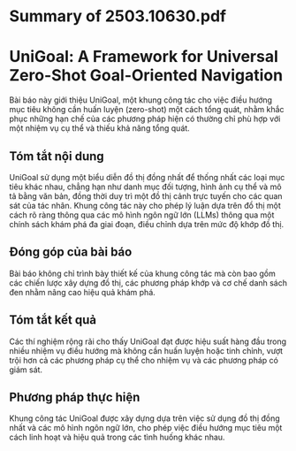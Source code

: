 # Summary of 2503.10630.pdf

# UniGoal: A Framework for Universal Zero-Shot Goal-Oriented Navigation

Bài báo này giới thiệu UniGoal, một khung công tác cho việc điều hướng mục tiêu không cần huấn luyện (zero-shot) một cách tổng quát, nhằm khắc phục những hạn chế của các phương pháp hiện có thường chỉ phù hợp với một nhiệm vụ cụ thể và thiếu khả năng tổng quát. 

## Tóm tắt nội dung
UniGoal sử dụng một biểu diễn đồ thị đồng nhất để thống nhất các loại mục tiêu khác nhau, chẳng hạn như danh mục đối tượng, hình ảnh cụ thể và mô tả bằng văn bản, đồng thời duy trì một đồ thị cảnh trực tuyến cho các quan sát của tác nhân. Khung công tác này cho phép lý luận dựa trên đồ thị một cách rõ ràng thông qua các mô hình ngôn ngữ lớn (LLMs) thông qua một chính sách khám phá đa giai đoạn, điều chỉnh dựa trên mức độ khớp đồ thị.

## Đóng góp của bài báo
Bài báo không chỉ trình bày thiết kế của khung công tác mà còn bao gồm các chiến lược xây dựng đồ thị, các phương pháp khớp và cơ chế danh sách đen nhằm nâng cao hiệu quả khám phá. 

## Tóm tắt kết quả
Các thí nghiệm rộng rãi cho thấy UniGoal đạt được hiệu suất hàng đầu trong nhiều nhiệm vụ điều hướng mà không cần huấn luyện hoặc tinh chỉnh, vượt trội hơn cả các phương pháp cụ thể cho nhiệm vụ và các phương pháp có giám sát.

## Phương pháp thực hiện
Khung công tác UniGoal được xây dựng dựa trên việc sử dụng đồ thị đồng nhất và các mô hình ngôn ngữ lớn, cho phép việc điều hướng mục tiêu một cách linh hoạt và hiệu quả trong các tình huống khác nhau.
